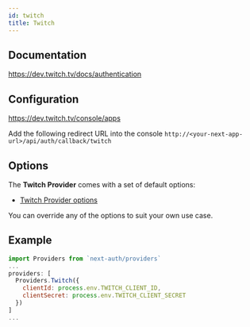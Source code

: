```yaml
---
id: twitch
title: Twitch
---
```


## Documentation

https://dev.twitch.tv/docs/authentication

## Configuration

https://dev.twitch.tv/console/apps

Add the following redirect URL into the console `http://<your-next-app-url>/api/auth/callback/twitch`

## Options

The **Twitch Provider** comes with a set of default options:

- [Twitch Provider options](https://github.com/nextauthjs/next-auth/blob/main/src/providers/twitch.js)

You can override any of the options to suit your own use case.

## Example

```js
import Providers from `next-auth/providers`
...
providers: [
  Providers.Twitch({
    clientId: process.env.TWITCH_CLIENT_ID,
    clientSecret: process.env.TWITCH_CLIENT_SECRET
  })
]
...
```
